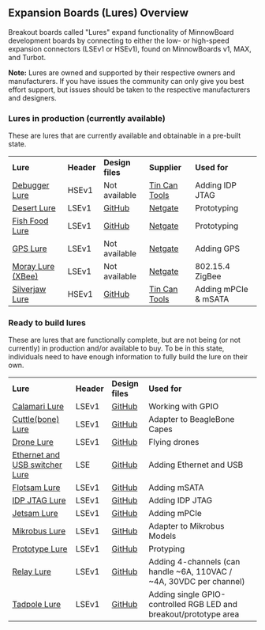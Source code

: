 ## Expansion Boards (Lures) Overview

Breakout boards called "Lures" expand functionality of MinnowBoard development boards 
by connecting to either the low- or high-speed expansion connectors (LSEv1 or HSEv1), found on
MinnowBoards v1, MAX, and Turbot. 

**Note:** Lures are owned and supported by their respective owners and manufacturers. 
If you have issues the community can only give you best effort support, but 
issues should be taken to the respective manufacturers and designers.

### Lures in production (currently available)

These are lures that are currently available and obtainable in a pre-built state.

| |  |  |  |  |
|----|----|----|----|----|
|**Lure**    | **Header** | **Design files** | **Supplier** | **Used for** | 
| [Debugger Lure](debugger-lure) |  HSEv1 |  Not available |  [Tin Can Tools](http://www.tincantools.com/Debugger-Lure.html)  | Adding IDP JTAG |
| [Desert Lure](desert-lure) |  LSEv1  |  [GitHub](https://github.com/MinnowBoard-org/design-files/tree/master/expansion-boards-lures/desert-lure)  |  [Netgate](https://store.netgate.com/Lures/Desert.aspx)  | Prototyping |
| [Fish Food Lure](fish-food-lure) |  LSEv1  |  [GitHub](https://github.com/MinnowBoard-org/design-files/tree/master/expansion-boards-lures/fish-food-lure)  |  [Netgate](https://store.netgate.com/Lures/FishFood.aspx)  | Prototyping |
| [GPS Lure](gps-lure) |  LSEv1  |  Not available  |  [Netgate](https://store.netgate.com/Lures/GPS.aspx)  | Adding GPS |
| [Moray Lure (XBee)](moray-lure) |  LSEv1  |  Not available  |  [Netgate](https://store.netgate.com/Lures/Moray.aspx)  | 802.15.4 ZigBee |
| [Silverjaw Lure](silverjaw-lure) |  HSEv1  |  [GitHub](https://github.com/MinnowBoard-org/design-files/tree/master/expansion-boards-lures/silverjaw-lure) |  [Tin Can Tools](http://www.tincantools.com/MinowBoard_Max_Add-ons/Silverjaw_Lure.html)  | Adding mPCIe & mSATA |


### Ready to build lures

These are lures that are functionally complete, but are not being (or not 
currently) in production and/or available to buy. To be in this state, individuals 
need to have enough information to fully build the lure on their own.

| |  |  |  |  |
|----|----|----|----|----|
|**Lure**    | **Header** | **Design files** |  **Used for** |
| [Calamari Lure](calamari-lure) |  LSEv1  | [GitHub](https://github.com/MinnowBoard-org/design-files/tree/master/expansion-boards-lures/calamari-lure)   | Working with GPIO |
| [Cuttle(bone) Lure](cuttlebone-lure) |  LSEv1  |  [GitHub](https://github.com/MinnowBoard-org/design-files/tree/master/expansion-boards-lures/cuttle-bone-lure) | Adapter to BeagleBone Capes |
| [Drone Lure](drone-lure) |  LSEv1  |[GitHub](https://github.com/MinnowBoard-org/design-files/tree/master/expansion-boards-lures/drone-lure)  | Flying drones |
| [Ethernet and USB switcher Lure](ethernet-usb-switcher-lure) |  LSE  |   [GitHub](https://github.com/MinnowBoard-org/design-files/tree/master/expansion-boards-lures/ethernet-usb-switcher-lure) | Adding Ethernet and USB |
| [Flotsam Lure](flotsam-lure) |  LSEv1  | [GitHub](https://github.com/MinnowBoard-org/design-files/tree/master/expansion-boards-lures/flotsam-lure)  |  Adding mSATA |
| [IDP JTAG Lure](idp-jtag-lure) |  LSEv1  |  [GitHub](https://github.com/MinnowBoard-org/design-files/tree/master/expansion-boards-lures/idp-jtag-lure) | Adding IDP JTAG |
| [Jetsam Lure](jetsam-lure)  |  LSEv1  |  [GitHub](https://github.com/MinnowBoard-org/design-files/tree/master/expansion-boards-lures/jetsam-lure)  | Adding mPCIe |
| [Mikrobus Lure](mikrobus-lure) |  LSEv1  | [GitHub](https://github.com/MinnowBoard-org/design-files/tree/master/expansion-boards-lures/mikrobus-lure)   |  Adapter to Mikrobus Models |
| [Prototype Lure](prototype-lure) |  LSEv1  | [GitHub](https://github.com/MinnowBoard-org/design-files/tree/master/expansion-boards-lures/prototype-lure)  |  Protyping |
| [Relay Lure](relay-lure) |  LSEv1  |  [GitHub](https://github.com/MinnowBoard-org/design-files/tree/master/expansion-boards-lures/relay-lure)  | Adding 4-channels (can handle ~6A, 110VAC / ~4A, 30VDC per channel) |
| [Tadpole Lure](tadpole-lure)  |  LSEv1  |  [GitHub](https://github.com/MinnowBoard-org/design-files/tree/master/expansion-boards-lures/tadpole-lure)  | Adding single GPIO-controlled RGB LED and breakout/prototype area |
